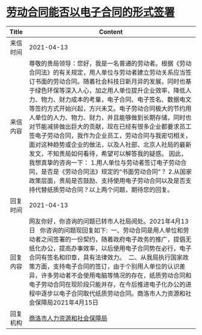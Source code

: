 # <a href="http://www.shangluo.gov.cn/zmhd/ldxxxx.jsp?urltype=leadermail.LeaderMailContentUrl&wbtreeid=1112&leadermailid=7151">劳动合同能否以电子合同的形式签署</a>
| Title |                                                                                                                                                                                                        Content                                                                                                                                                                                                         |
|:-----:|------------------------------------------------------------------------------------------------------------------------------------------------------------------------------------------------------------------------------------------------------------------------------------------------------------------------------------------------------------------------------------------------------------------------|
| 来信时间  | 2021-04-13                                                                                                                                                                                                                                                                                                                                                                                                             |
| 来信内容  | 尊敬的贵局领导：您好，我是一名普通的劳动者。根据《劳动合同法》的有关规定，用人单位与劳动者建立劳动关系应当签订书面的劳动合同。随着社会科技日新月异的发展，同时也基于绿色环保等深入人心，加之用人单位提升企业效率，降低人力、物力、财力成本的考量，电子合同、电子签名、数据电文等签约方式开始兴起，方兴未艾。电子劳动合同极大的节约用人单位的人力、物力、财力，并且能够做到长期存储，同时也对节能减排做出巨大的贡献，现在已经有很多企业都要求员工签电子劳动合同，我作为企业员工，劳动合同与我密切相关，面对这种趋势或企业的做法，以及人社部、北京人社局的最新发文，不知贵局如何看待，希望可以解答我的疑惑。 因此，我想真挚的咨询一下： 1.用人单位与劳动者签订电子劳动合同，是否是《劳动合同法》规定的“书面劳动合同”？ 2.从国家政策层面，贵局是否鼓励、支持使用电子劳动合同以及是否支持代替纸质劳动合同？以上两个问题，期待您的回复。 |
| 回复时间  | 2021-04-13                                                                                                                                                                                                                                                                                                                                                                                                             |
| 回复内容  | 网友你好，你咨询的问题已转市人社局阅处。2021年4月13日   你咨询的问题现回复如下:  一、劳动合同是用人单位和劳动者之间签署的一份契约，随着政府电子政务的推广，提倡无纸化办公，提高办事效率，以后使用电子合同势在必行，电子合同有签名和印章，具有法律效力。  二、从我局执行国家政策方面，支持电子合同的签订，由于个别用人单位的认识差异，许多劳动者不会使用电脑等情况的存在，纸质劳动合同和电子劳动合同在现阶段只能并存，在今后推进电子化办公的进程中逐步以电子合同取代纸质劳动合同。商洛市人力资源和社会保障局2021年4月15日                                                                                                                                                |
| 回复机构  | <a href="../../categories/agencies/商洛市人力资源和社会保障局.md">商洛市人力资源和社会保障局</a>                                                                                                                                                                                                                                                                                                                                                 |